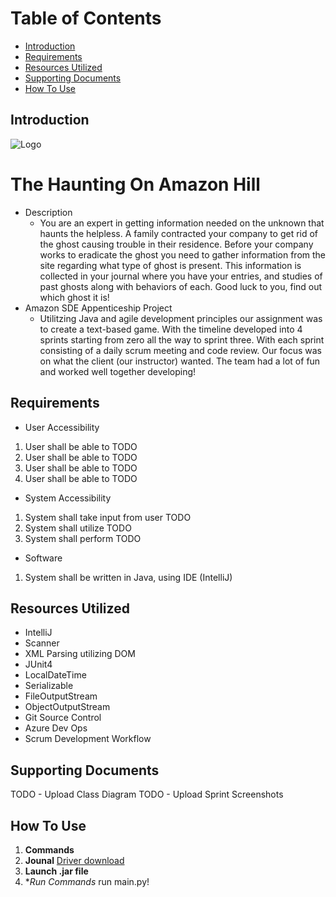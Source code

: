 
# Table of Contents
- [Introduction](#introduction)
- [Requirements](#requirements)
- [Resources Utilized](#resources-utilized)
- [Supporting Documents](#supporting-documents)
- [How To Use](#how-to-use)


## Introduction
![Logo](https://i.imgur.com/VCpS3ab.png)
# The Haunting On Amazon Hill
- Description 
  - You are an expert in getting information needed on the unknown that haunts the helpless. A family contracted your company to get rid of the ghost causing trouble in their residence. Before your company works to eradicate the ghost you need to gather information from the site regarding what type of ghost is present. This information is collected in your journal where you have your entries, and studies of past ghosts along with behaviors of each. Good luck to you, find out which ghost it is!
- Amazon SDE Appenticeship Project 
  - Utilitzing Java and agile development principles our assignment was to create a text-based game. With the timeline developed into 4 sprints starting from zero all the way to sprint three. With each sprint consisting of a daily scrum meeting and code review. Our focus was on what the client (our instructor) wanted. The team had a lot of fun and worked well together developing!

## Requirements

- User Accessibility
1. User shall be able to TODO
2. User shall be able to TODO
3. User shall be able to TODO
4. User shall be able to TODO

- System Accessibility
1. System shall take input from user TODO
2. System shall utilize TODO
3. System shall perform TODO

- Software
1. System shall be written in Java, using IDE (IntelliJ)

## Resources Utilized

- IntelliJ
- Scanner
- XML Parsing utilizing DOM
- JUnit4
- LocalDateTime
- Serializable
- FileOutputStream
- ObjectOutputStream
- Git Source Control
- Azure Dev Ops
- Scrum Development Workflow

## Supporting Documents
TODO - Upload Class Diagram
TODO - Upload Sprint Screenshots

## How To Use
1. **Commands**
2. **Jounal** [Driver download](https://chromedriver.chromium.org/downloads)
3. **Launch .jar file**
4. **Run Commands* run main.py!
